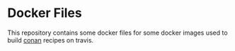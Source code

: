 # Docker Files

This repository contains some docker files for some docker images used to build [conan](https://conan.io/) recipes on travis.
